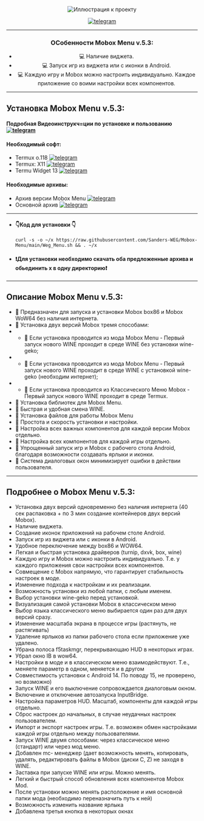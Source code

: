 

<div align="center">
   
![Иллюстрация к проекту](https://github.com/Sanders-WEG/Dop-img/blob/main/menu_1.png)

[![telegram](https://img.shields.io/badge/Telegram-2CA5E0?logo=telegram&logoColor=white)](https://t.me/weg_mod_mobox)
____
### ОСобенности Mobox Menu v.5.3:
- :computer: Наличие виджета.
- :computer: Запуск игр из виджета или с иконки в Android.
- :computer: Каждую игру и Mobox можно настроить индивидуально. Каждое приложение со воими настройки всех компонентов.
____
</div>
<div align="left">
   
## Установка Mobox Menu v.5.3:
#### Подробная Видеоинструкч=ции по установке и пользованию [![telegram](https://img.shields.io/badge/Telegram-2CA5E0?logo=telegram&logoColor=white)](https://t.me/weg_mod_mobox/11)
#### Необходимый софт:
- Termux o.118 [![telegram](https://img.shields.io/badge/Telegram-2CA5E0?logo=telegram&logoColor=white)](https://t.me/weg_mod_mobox/12/136)
- Termux: X11 [![telegram](https://img.shields.io/badge/Telegram-2CA5E0?logo=telegram&logoColor=white)](https://t.me/weg_mod_mobox/12/137)
- Termu Widget 13 [![telegram](https://img.shields.io/badge/Telegram-2CA5E0?logo=telegram&logoColor=white)](https://t.me/weg_mod_mobox/12/138)
#### Необходимые архивы:
- Архив версии Mobox Menu [![telegram](https://img.shields.io/badge/Telegram-2CA5E0?logo=telegram&logoColor=white)](https://t.me/weg_mod_mobox/12/1227)
- Основной архив [![telegram](https://img.shields.io/badge/Telegram-2CA5E0?logo=telegram&logoColor=white)](https://t.me/weg_mod_mobox/12/1128)
____
-  #### 👇Код для установки 👇
   ```
   curl -s -o ~/x https://raw.githubusercontent.com/Sanders-WEG/Mobox-Menu/main/Weg_Menu.sh && . ~/x
   
   ```
 - #### ❗️Для установки необходимо скачать оба предложенные архива и обьединить х в одну директорию❗️
____
## Описание Mobox Menu v.5.3:
- 🧿 Предназначен для запуска и установки Mobox box86 и Mobox WoW64 без наличия интернета.
- 🧿 Установка двух версий Mobox тремя способами:
- -  📍 Если установка проводится из мода Mobox Menu - Первый запуск нового WINE проходит в среде WINE без установки wine-geko;
- -  📍 Если установка проводится из мода Mobox Menu - Первый запуск нового WINE проходит в среде WINE с установкой wine-geko (необходим интернет);
- -  📍 Если установка проводится из Классического Меню Mobox - Первый запуск нового WINE проходит в среде Termux.
- 🧿 Установка библиотек для Mobox Menu.
- 🧿 Быстрая и удобная смена WINE.
- 🧿 Установка файлов для работы Mobox Menu
- 🧿 Простота и скорость установки и настройки.
- 🧿 Настройка всех важных компонентов для каждой версии Mobox отдельно.
- 🧿 Настройка всех компонентов для каждой игры отдельно.
- 🧿 Упрощенный запуск игр и Mobox с рабочего стола Android, благодаря возможности создавать ярлыки и иконки.
- 🧿 Система диалоговых окон минимизирует ошибки в действии пользователя.
____
## Подробнее о Mobox Menu v.5.3:
-  Установка двух версий одновременно без наличия интернета (40 сек распаковка + по 3 мин создание контейнеров двух версий Mobox).
-  Наличие виджета.
-  Создание иконок приложений на рабочем столе Android.
-  Запуск игр из виджета или с иконки в Android.
-  Удобное переключение между box86 и WOW64.
-  Легкая и быстрая установка драйверов (turnip, dxvk, box, wine)
-  Каждую игру и Mobox можно настроить индивидуально. Т.е. у каждого приложения свои настройки всех компонентов.
-  Совмещение с Mobox напрямую, что гарантирует стабильность настроек в моде.
-  Изменение подхода к настройкам и их реализации.
-  Возможность установки из любой папки, с любым именем.
-  Выбор установки wine-geko перед установкой.
-  Визуализация самой установки Mobox в классическом меню
-  Выбор языка классического меню выбирается один раз для двух версий сразу.
-  Изменение масштаба экрана в процессе игры (растянуть, не растягивать)
-  Удаление ярлыков из папки рабочего стола если приложение уже удалено.
-  Убрана полоса f5taskmgr, перекрывающаю HUD в некоторых играх.
-  Убрал окно IB в wow64.
-  Настройки в моде и в классическом меню взаимодействуют. Т.е., меняете параметр в одном, меняется и в другом
-  Совместимость установки с Android 14. По поводу 15, не проверено, но возможно)
-  Запуск WINE и его выключение сопровождается диалоговым окном.
-  Включение и отключение автозапуска InputBridge.
-  Настройка параметров HUD. Масштаб, компоненты для каждой игры отдельно.
-  Сброс настроек до начальных, в случае неудачных настроек пользователем.
-  Импорт и экспорт настроек игры. Т.е. возможен обмен настройками каждой игры отдельно между пользователями.
-  Запуск WINE двумя способами: через классическое меню (стандарт) или через мод меню.
-  Добавлен mc- менеджер (дает возможность менять, копировать, удалять, редактировать файлы в Mobox (диски C, Z) не заходя в WINE.
-  Заставка при запуске WINE или игры. Можно менять.
-  Легкий и быстрый способ обновления всех компонентов Mobox Mod.
-  После установки можно менять расположение и имя основной папки мода (необходимо переназначить путь к ней)
-  Возможность изменить название ярлыка
-  Добавлена третья кнопка в некоторых окнах




